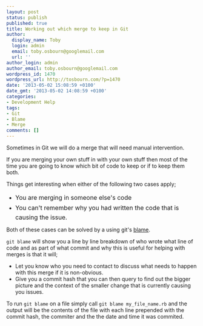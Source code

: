 ```yaml
---
layout: post
status: publish
published: true
title: Working out which merge to keep in Git
author:
  display_name: Toby
  login: admin
  email: toby.osbourn@googlemail.com
  url: ''
author_login: admin
author_email: toby.osbourn@googlemail.com
wordpress_id: 1470
wordpress_url: http://tosbourn.com/?p=1470
date: '2013-05-02 15:08:59 +0100'
date_gmt: '2013-05-02 14:08:59 +0100'
categories:
- Development Help
tags:
- Git
- Blame
- Merge
comments: []
---
```

<p>Sometimes in Git we will do a merge that will need manual intervention.</p>
<p>If you are merging your own stuff in with your own stuff then most of the time you are going to know which bit of code to keep or if to keep them both.</p>
<p>Things get interesting when either of the following two cases apply;</p>
<ul>
<li><span style="line-height: 1.714285714; font-size: 1rem;">You are merging in someone else's code</span></li>
<li><span style="line-height: 1.714285714; font-size: 1rem;">You can't remember why you had written the code that is causing the issue.</span></li>
</ul>
<p>Both of these cases can be solved by a using git's <a href="https://www.kernel.org/pub/software/scm/git/docs/git-blame.html" target="_blank">blame</a>.</p>
<p><code>git blame</code> will show you a line by line breakdown of who wrote what line of code and as part of what commit and why this is useful for helping with merges is that it will;</p>
<ul>
<li><span style="line-height: 14px;">Let you know who you need to contact to discuss what needs to happen with this merge if it is non-obvious.</span></li>
<li>Give you a commit hash that you can then query to find out the bigger picture and the context of the smaller change that is currently causing you issues.</li>
</ul>
<p>To run <code>git blame</code> on a file simply call <code>git blame my_file_name.rb</code> and the output will be the contents of the file with each line prepended with the commit hash, the commiter and the the date and time it was commited.</p>
